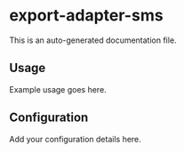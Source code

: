 # export-adapter-sms

This is an auto-generated documentation file.

## Usage

Example usage goes here.

## Configuration

Add your configuration details here.